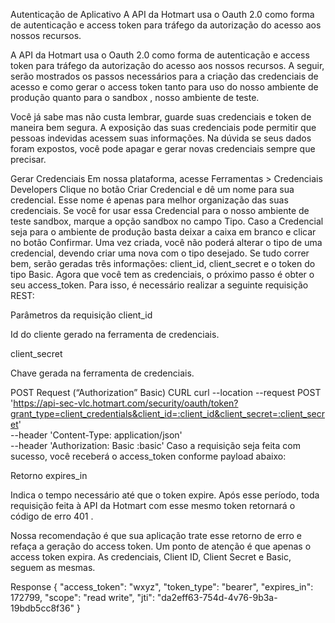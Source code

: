 Autenticação de Aplicativo
A API da Hotmart usa o Oauth 2.0 como forma de autenticação e access token para tráfego da autorização do acesso aos nossos recursos.

A API da Hotmart usa o Oauth 2.0 como forma de autenticação e access token para tráfego da autorização do acesso aos nossos recursos. A seguir, serão mostrados os passos necessários para a criação das credenciais de acesso e como gerar o access token tanto para uso do nosso ambiente de produção quanto para o sandbox , nosso ambiente de teste.

Você já sabe mas não custa lembrar, guarde suas credenciais e token de maneira bem segura. A exposição das suas credenciais pode permitir que pessoas indevidas acessem suas informações. Na dúvida se seus dados foram expostos, você pode apagar e gerar novas credenciais sempre que precisar.

Gerar Credenciais
Em nossa plataforma, acesse Ferramentas > Credenciais Developers 
Clique no botão Criar Credencial e dê um nome para sua credencial. Esse nome é apenas para melhor organização das suas credenciais.
Se você for usar essa Credencial para o nosso ambiente de teste sandbox, marque a opção sandbox no campo Tipo. Caso a Credencial seja para o ambiente de produção basta deixar a caixa em branco e clicar no botão Confirmar. Uma vez criada, você não poderá alterar o tipo de uma credencial, devendo criar uma nova com o tipo desejado.
Se tudo correr bem, serão geradas três informações: client_id, client_secret e o token do tipo Basic.
Agora que você tem as credenciais, o próximo passo é obter o seu access_token. Para isso, é necessário realizar a seguinte requisição REST:

Parâmetros da requisição
client_id

Id do cliente gerado na ferramenta de credenciais.

client_secret

Chave gerada na ferramenta de credenciais.

POST
Request (“Authorization” Basic)
CURL
curl --location --request POST 'https://api-sec-vlc.hotmart.com/security/oauth/token?grant_type=client_credentials&client_id=:client_id&client_secret=:client_secret' \
	--header 'Content-Type: application/json' \
	--header 'Authorization: Basic :basic'
Caso a requisição seja feita com sucesso, você receberá o access_token conforme payload abaixo:

Retorno
expires_in

Indica o tempo necessário até que o token expire. Após esse período, toda requisição feita à API da Hotmart com esse mesmo token retornará o código de erro 401 .

Nossa recomendação é que sua aplicação trate esse retorno de erro e refaça a geração do access token. Um ponto de atenção é que apenas o access token expira. As credenciais, Client ID, Client Secret e Basic, seguem as mesmas.

Response
{
  "access_token": "wxyz",
  "token_type": "bearer",
  "expires_in": 172799,
  "scope": "read write",
  "jti": "da2eff63-754d-4v76-9b3a-19bdb5cc8f36"
}
